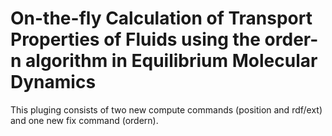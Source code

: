 # On-the-fly Calculation of Transport Properties of Fluids using the order-n algorithm in Equilibrium Molecular Dynamics

This pluging consists of two new compute commands (position and rdf/ext) and one new fix command (ordern).